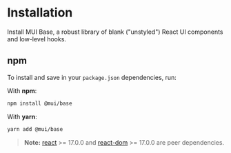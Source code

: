 # Installation

<p class="description">Install MUI Base, a robust library of blank ("unstyled") React UI components and low-level hooks.</p>

## npm

To install and save in your `package.json` dependencies, run:

With **npm**:

```sh
npm install @mui/base
```

With **yarn**:

```sh
yarn add @mui/base
```

<!-- #react-peer-version -->

> **Note:** [react](https://www.npmjs.com/package/react) >= 17.0.0 and [react-dom](https://www.npmjs.com/package/react-dom) >= 17.0.0 are peer dependencies.
